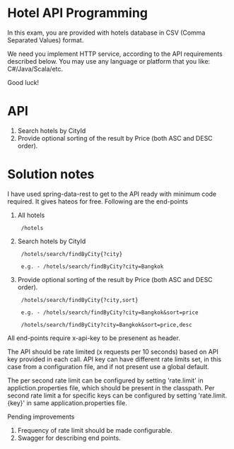 Hotel API Programming
===================
In this exam, you are provided with hotels database in CSV (Comma Separated Values) format. 

We need you implement HTTP service, according to the API requirements described below.
You may use any language or platform that you like: C#/Java/Scala/etc.

Good luck!


API
======
  1. Search hotels by CityId
  2. Provide optional sorting of the result by Price (both ASC and DESC order).



Solution notes
==============

I have used spring-data-rest to get to the API ready with minimum code required. It gives hateos for free. Following are the end-points

  1. All hotels
      
          /hotels
  
  2. Search hotels by CityId
      
          /hotels/search/findByCity{?city}
      
          e.g. - /hotels/search/findByCity?city=Bangkok
  3. Provide optional sorting of the result by Price (both ASC and DESC order).
      
          /hotels/search/findByCity{?city,sort}
  
          e.g. - /hotels/search/findByCity?city=Bangkok&sort=price
            
          /hotels/search/findByCity?city=Bangkok&sort=price,desc
     

All end-points require x-api-key to be presenent as header. 


The API should be rate limited (x requests per 10 seconds) based on API key provided in each call.
API key can have different rate limits set, in this case from a configuration file, and if not present use a global default.

The per second rate limit can be configured by setting 'rate.limit' in appliction.properties file, which should be present in the classpath.
Per second rate limit a for specific keys can be configured by setting 'rate.limit.{key}' in same application.properties file.

Pending improvements

1. Frequency of rate limit should be made configurable.
2. Swagger for describing end points.

